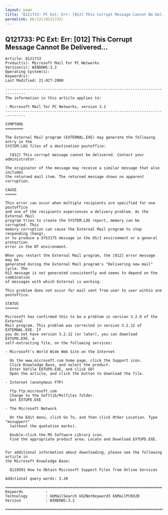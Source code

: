 ```yaml
---
layout: page
title: "Q121733: PC Ext: Err: [012] This Corrupt Message Cannot Be Delivered..."
permalink: kb/121/Q121733/
---
```


## Q121733: PC Ext: Err: [012] This Corrupt Message Cannot Be Delivered...

	Article: Q121733
	Product(s): Microsoft Mail For PC Networks
	Version(s): WINDOWS:3.2
	Operating System(s): 
	Keyword(s): 
	Last Modified: 21-OCT-2000
	
	-------------------------------------------------------------------------------
	The information in this article applies to:
	
	- Microsoft Mail for PC Networks, version 3.2 
	-------------------------------------------------------------------------------
	
	SYMPTOMS
	========
	
	The External Mail program (EXTERNAL.EXE) may generate the following entry in the
	SYSTEM.LOG files of a destination postoffice:
	
	  [012] This corrupt message cannot be delivered. Contact your administrator.
	
	The originator of the message may receive a similar message that also includes
	the returned mail item. The returned message shows no apparent corruption.
	
	CAUSE
	=====
	
	This error can occur when multiple recipients are specified for one postoffice
	and one of the recipients experiences a delivery problem. As the External Mail
	program tries to create the SYSTEM.LOG report, memory can be corrupted. This
	memory corruption can cause the External Mail program to stop responding (hang),
	or to produce a SYS3175 message in the OS/2 environment or a general protection
	error in the NT environment.
	
	When you restart the External Mail program, the [012] error message may be
	generated during the External Mail program's "Delivering new mail" cycle. The
	012 message is not generated consistently and seems to depend on the combination
	of messages with which External is working.
	
	This problem does not occur for mail sent from user to user within one
	postoffice.
	
	STATUS
	======
	
	Microsoft has confirmed this to be a problem in version 3.2.9 of the External
	Mail program. This problem was corrected in version 3.2.12 of EXTERNAL.EXE. If
	you do not have version 3.2.12 (or later), you can download EXTUPD.EXE, a
	self-extracting file, on the following services:
	
	- Microsoft's World Wide Web Site on the Internet
	
	  On the www.microsoft.com home page, click the Support icon.
	  Click Knowledge Base, and select the product.
	  Enter kbfile EXTUPD.EXE, and click GO!
	  Open the article, and click the button to download the file.
	
	- Internet (anonymous FTP)
	
	  ftp ftp.microsoft.com
	  Change to the Softlib/Mslfiles folder.
	  Get EXTUPD.EXE
	
	- The Microsoft Network
	
	  On the Edit menu, click Go To, and then click Other Location. Type "mssupport"
	  (without the quotation marks).
	
	  Double-click the MS Software Library icon.
	  Find the appropriate product area. Locate and Download EXTUPD.EXE.
	
	
	For additional information about downloading, please see the following article in
	the Microsoft Knowledge Base:
	
	  Q119591 How to Obtain Microsoft Support Files from Online Services
	
	Additional query words: 3.20
	
	======================================================================
	Keywords          :  
	Technology        : kbMailSearch kbZNotKeyword3 kbMailPCN320
	Version           : WINDOWS:3.2
	
	=============================================================================
	
